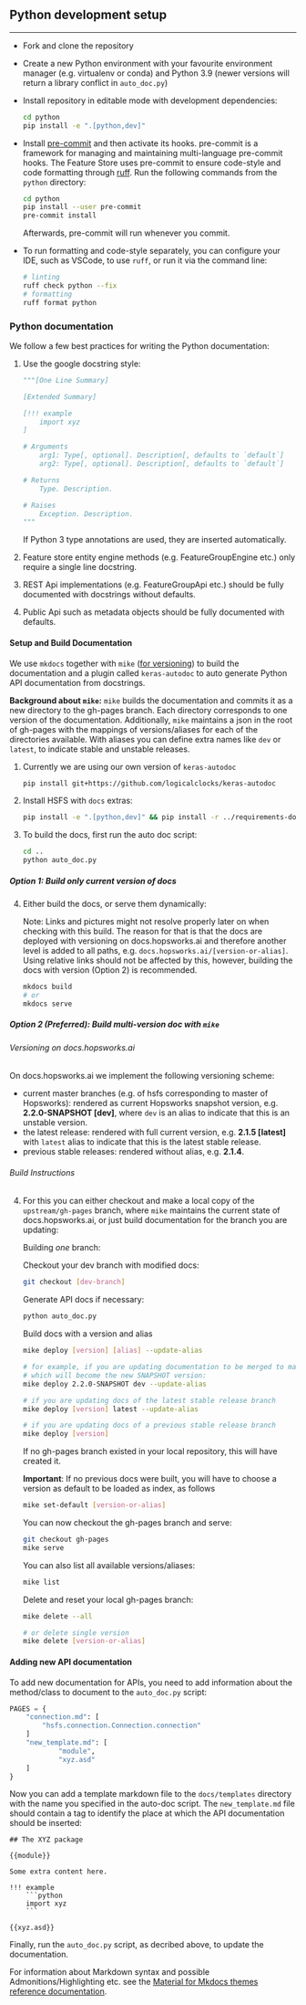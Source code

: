 ## Python development setup

---

- Fork and clone the repository

- Create a new Python environment with your favourite environment manager (e.g. virtualenv or conda) and Python 3.9 (newer versions will return a library conflict in `auto_doc.py`)

- Install repository in editable mode with development dependencies:

  ```bash
  cd python
  pip install -e ".[python,dev]"
  ```

- Install [pre-commit](https://pre-commit.com/) and then activate its hooks. pre-commit is a framework for managing and maintaining multi-language pre-commit hooks. The Feature Store uses pre-commit to ensure code-style and code formatting through [ruff](https://docs.astral.sh/ruff/). Run the following commands from the `python` directory:

  ```bash
  cd python
  pip install --user pre-commit
  pre-commit install
  ```

  Afterwards, pre-commit will run whenever you commit.

- To run formatting and code-style separately, you can configure your IDE, such as VSCode, to use `ruff`, or run it via the command line:

  ```bash
  # linting
  ruff check python --fix
  # formatting
  ruff format python
  ```

### Python documentation

We follow a few best practices for writing the Python documentation:

1. Use the google docstring style:

   ```python
   """[One Line Summary]

   [Extended Summary]

   [!!! example
       import xyz
   ]

   # Arguments
       arg1: Type[, optional]. Description[, defaults to `default`]
       arg2: Type[, optional]. Description[, defaults to `default`]

   # Returns
       Type. Description.

   # Raises
       Exception. Description.
   """
   ```

   If Python 3 type annotations are used, they are inserted automatically.

2. Feature store entity engine methods (e.g. FeatureGroupEngine etc.) only require a single line docstring.
3. REST Api implementations (e.g. FeatureGroupApi etc.) should be fully documented with docstrings without defaults.
4. Public Api such as metadata objects should be fully documented with defaults.

#### Setup and Build Documentation

We use `mkdocs` together with `mike` ([for versioning](https://github.com/jimporter/mike/)) to build the documentation and a plugin called `keras-autodoc` to auto generate Python API documentation from docstrings.

**Background about `mike`:**
`mike` builds the documentation and commits it as a new directory to the gh-pages branch. Each directory corresponds to one version of the documentation. Additionally, `mike` maintains a json in the root of gh-pages with the mappings of versions/aliases for each of the directories available. With aliases you can define extra names like `dev` or `latest`, to indicate stable and unstable releases.

1. Currently we are using our own version of `keras-autodoc`

   ```bash
   pip install git+https://github.com/logicalclocks/keras-autodoc
   ```

2. Install HSFS with `docs` extras:

   ```bash
   pip install -e ".[python,dev]" && pip install -r ../requirements-docs.txt
   ```

3. To build the docs, first run the auto doc script:

   ```bash
   cd ..
   python auto_doc.py
   ```

##### Option 1: Build only current version of docs

4. Either build the docs, or serve them dynamically:

   Note: Links and pictures might not resolve properly later on when checking with this build.
   The reason for that is that the docs are deployed with versioning on docs.hopsworks.ai and
   therefore another level is added to all paths, e.g. `docs.hopsworks.ai/[version-or-alias]`.
   Using relative links should not be affected by this, however, building the docs with version
   (Option 2) is recommended.

   ```bash
   mkdocs build
   # or
   mkdocs serve
   ```

##### Option 2 (Preferred): Build multi-version doc with `mike`

###### Versioning on docs.hopsworks.ai

On docs.hopsworks.ai we implement the following versioning scheme:

- current master branches (e.g. of hsfs corresponding to master of Hopsworks): rendered as current Hopsworks snapshot version, e.g. **2.2.0-SNAPSHOT [dev]**, where `dev` is an alias to indicate that this is an unstable version.
- the latest release: rendered with full current version, e.g. **2.1.5 [latest]** with `latest` alias to indicate that this is the latest stable release.
- previous stable releases: rendered without alias, e.g. **2.1.4**.

###### Build Instructions

4.  For this you can either checkout and make a local copy of the `upstream/gh-pages` branch, where `mike` maintains the current state of docs.hopsworks.ai, or just build documentation for the branch you are updating:

    Building _one_ branch:

    Checkout your dev branch with modified docs:

    ```bash
    git checkout [dev-branch]
    ```

    Generate API docs if necessary:

    ```bash
    python auto_doc.py
    ```

    Build docs with a version and alias

    ```bash
    mike deploy [version] [alias] --update-alias

    # for example, if you are updating documentation to be merged to master,
    # which will become the new SNAPSHOT version:
    mike deploy 2.2.0-SNAPSHOT dev --update-alias

    # if you are updating docs of the latest stable release branch
    mike deploy [version] latest --update-alias

    # if you are updating docs of a previous stable release branch
    mike deploy [version]
    ```

    If no gh-pages branch existed in your local repository, this will have created it.

    **Important**: If no previous docs were built, you will have to choose a version as default to be loaded as index, as follows

    ```bash
    mike set-default [version-or-alias]
    ```

    You can now checkout the gh-pages branch and serve:

    ```bash
    git checkout gh-pages
    mike serve
    ```

    You can also list all available versions/aliases:

    ```bash
    mike list
    ```

    Delete and reset your local gh-pages branch:

    ```bash
    mike delete --all

    # or delete single version
    mike delete [version-or-alias]
    ```

#### Adding new API documentation

To add new documentation for APIs, you need to add information about the method/class to document to the `auto_doc.py` script:

```python
PAGES = {
    "connection.md": [
        "hsfs.connection.Connection.connection"
    ]
    "new_template.md": [
            "module",
            "xyz.asd"
    ]
}
```

Now you can add a template markdown file to the `docs/templates` directory with the name you specified in the auto-doc script. The `new_template.md` file should contain a tag to identify the place at which the API documentation should be inserted:

````
## The XYZ package

{{module}}

Some extra content here.

!!! example
    ```python
    import xyz
    ```

{{xyz.asd}}
````

Finally, run the `auto_doc.py` script, as decribed above, to update the documentation.

For information about Markdown syntax and possible Admonitions/Highlighting etc. see
the [Material for Mkdocs themes reference documentation](https://squidfunk.github.io/mkdocs-material/reference/abbreviations/).
